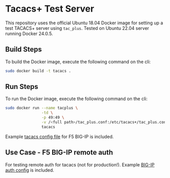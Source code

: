 # Tacacs+ Test Server

This repository uses the official Ubuntu 18.04 Docker image for setting up a test TACACS+ server using `tac_plus`. Tested on Ubuntu 22.04 server running Docker 24.0.5.

## Build Steps

To build the Docker image, execute the following command on the cli:

```bash
sudo docker build -t tacacs .
```

## Run Steps

To run the Docker image, execute the following command on the cli:

```bash
sudo docker run --name tacplus \
                -td \
                -p 49:49 \
                -v /<full path>/tac_plus.conf:/etc/tacacs+/tac_plus.conf \
                tacacs
```

Example [tacacs config file](tac_plus.conf) for F5 BIG-IP is included.

## Use Case - F5 BIG-IP remote auth

For testing remote auth for tacacs (not for production!). Example [BIG-IP auth config](f5auth.conf) is included. 
